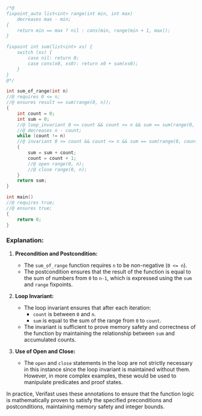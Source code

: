 ```c
/*@
fixpoint_auto list<int> range(int min, int max)
    decreases max - min;
{
    return min == max ? nil : cons(min, range(min + 1, max));
}

fixpoint int sum(list<int> xs) {
    switch (xs) {
        case nil: return 0;
        case cons(x0, xs0): return x0 + sum(xs0);
    }
}
@*/

int sum_of_range(int n)
//@ requires 0 <= n;
//@ ensures result == sum(range(0, n));
{
    int count = 0;
    int sum = 0;
    //@ loop_invariant 0 <= count && count <= n && sum == sum(range(0, count));
    //@ decreases n - count;
    while (count != n)
    //@ invariant 0 <= count && count <= n && sum == sum(range(0, count));
    {
        sum = sum + count;
        count = count + 1;
        //@ open range(0, n);
        //@ close range(0, n);
    }
    return sum;
}

int main()
//@ requires true;
//@ ensures true;
{
    return 0;
}
```

### Explanation:

1. **Precondition and Postcondition:**
   - The `sum_of_range` function requires `n` to be non-negative (`0 <= n`).
   - The postcondition ensures that the result of the function is equal to the sum of numbers from `0` to `n-1`, which is expressed using the `sum` and `range` fixpoints.

2. **Loop Invariant:**
   - The loop invariant ensures that after each iteration:
     - `count` is between `0` and `n`.
     - `sum` is equal to the sum of the range from `0` to `count`.
   - The invariant is sufficient to prove memory safety and correctness of the function by maintaining the relationship between `sum` and accumulated counts.

3. **Use of Open and Close:**
   - The `open` and `close` statements in the loop are not strictly necessary in this instance since the loop invariant is maintained without them. However, in more complex examples, these would be used to manipulate predicates and proof states.

In practice, Verifast uses these annotations to ensure that the function logic is mathematically proven to satisfy the specified preconditions and postconditions, maintaining memory safety and integer bounds.
